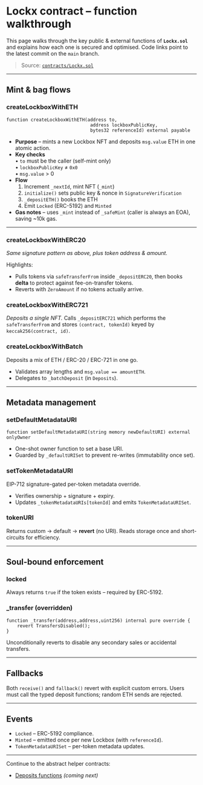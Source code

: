 # Lockx contract – function walkthrough

This page walks through the key public & external functions of **`Lockx.sol`** and explains how each one is secured and optimised.  Code links point to the latest commit on the `main` branch.

> Source: [`contracts/Lockx.sol`](https://github.com/richardjaee/Lockx-Contracts/blob/main/contracts/Lockx.sol)

---

## Mint & bag flows

### createLockboxWithETH
```solidity
function createLockboxWithETH(address to,
                               address lockboxPublicKey,
                               bytes32 referenceId) external payable
```
* **Purpose** – mints a new Lockbox NFT and deposits `msg.value` ETH in one atomic action.
* **Key checks**  
  • `to` must be the caller (self-mint only)  
  • `lockboxPublicKey` ≠ `0x0`  
  • `msg.value` > 0
* **Flow**  
  1. Increment `_nextId`, mint NFT (`_mint`)  
  2. `initialize()` sets public key & nonce in `SignatureVerification`  
  3. `_depositETH()` books the ETH  
  4. Emit `Locked` (ERC-5192) and `Minted`
* **Gas notes** – uses `_mint` instead of `_safeMint` (caller is always an EOA), saving ~10k gas.

---

### createLockboxWithERC20
*Same signature pattern as above, plus token address & amount.*

Highlights:
* Pulls tokens via `safeTransferFrom` inside `_depositERC20`, then books **delta** to protect against fee-on-transfer tokens.
* Reverts with `ZeroAmount` if no tokens actually arrive.

### createLockboxWithERC721
*Deposits a single NFT.* Calls `_depositERC721` which performs the `safeTransferFrom` and stores `(contract, tokenId)` keyed by `keccak256(contract, id)`.

### createLockboxWithBatch
Deposits a mix of ETH / ERC-20 / ERC-721 in one go.
* Validates array lengths and `msg.value == amountETH`.
* Delegates to `_batchDeposit` (in `Deposits`).

---

## Metadata management

### setDefaultMetadataURI
```solidity
function setDefaultMetadataURI(string memory newDefaultURI) external onlyOwner
```
* One-shot owner function to set a base URI.
* Guarded by `_defaultURISet` to prevent re-writes (immutability once set).

### setTokenMetadataURI
EIP-712 signature-gated per-token metadata override.
* Verifies ownership + signature + expiry.  
* Updates `_tokenMetadataURIs[tokenId]` and emits `TokenMetadataURISet`.

### tokenURI
Returns custom → default → **revert** (no URI). Reads storage once and short-circuits for efficiency.

---

## Soul-bound enforcement

### locked
Always returns `true` if the token exists – required by ERC-5192.

### _transfer (overridden)
```solidity
function _transfer(address,address,uint256) internal pure override {
    revert TransfersDisabled();
}
```
Unconditionally reverts to disable any secondary sales or accidental transfers.

---

## Fallbacks
Both `receive()` and `fallback()` revert with explicit custom errors. Users must call the typed deposit functions; random ETH sends are rejected.

---

## Events
* `Locked` – ERC-5192 compliance.  
* `Minted` – emitted once per new Lockbox (with `referenceId`).  
* `TokenMetadataURISet` – per-token metadata updates.

---

Continue to the abstract helper contracts:
* [Deposits functions](deposits-functions.md) *(coming next)*
